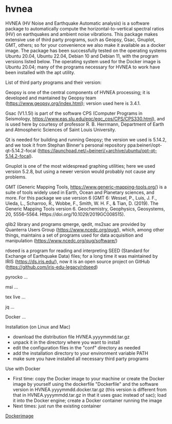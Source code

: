 # hvnea

HVNEA (HV Noise and Earthquake Automatic analysis) is a software package to automatically compute the horizontal-to-vertical spectral ratios (HV) on earthquakes and ambient noise vibrations. This package makes extensive use of third party programs, such as Geopsy, Gsac, Gnuplot, GMT, others; so for your convenience we also make it available as a docker image. The package has been successfully tested on the operating systems Ubuntu 20.04, Ubuntu 22.04, Debian 10 and Debian 11, with the program versions listed below. The operating system used for the Docker image is Ubuntu 20.04; many of the programs necessary for HVNEA to work have been installed with the apt utility.

List of third party programs and their version:

Geopsy is one of the central components of HVNEA processing; it is developed and mantained by Geopsy team (https://www.geopsy.org/index.html); version used here is 3.4.1.

Gsac (V1.1.5l) is part of the software CPS (Computer Programs in Seismology, https://www.eas.slu.edu/eqc/eqc_cps/CPS/CPS330.html),
and is used here by courtesy of professor R. B. Herrmann, Department of Earth and Atmospheric Sciences of Saint Louis University.

Qt is needed for building and running Geopsy; the version we used is 5.14.2, and we took it from Stephan Binner's personal repository ppa:beineri/opt-qt-5.14.2-focal (https://launchpad.net/~beineri/+archive/ubuntu/opt-qt-5.14.2-focal).

Gnuplot is one of the most widespread graphing utilities; here we used version 5.2.8, but using a newer version would probably not cause any problems.

GMT (Generic Mapping Tools, https://www.generic-mapping-tools.org/) is a suite of tools widely used in Earth, Ocean and Planetary sciences, and more. For this package we use version 6 (GMT 6: Wessel, P., Luis, J. F., Uieda, L., Scharroo, R., Wobbe, F., Smith, W. H. F., & Tian, D. (2019). The Generic Mapping Tools version 6. Geochemistry, Geophysics, Geosystems, 20, 5556–5564. Https://doi.org/10.1029/2019GC008515).

qlib2 library and programs qmerge, qedit, ms2sac are provided by Quanterra Users Group (https://www.ncedc.org/qug/), which, among other things, maintains a set of programs used for data acquisition and manipulation (https://www.ncedc.org/qug/software/)

rdseed is a program for reading and interpreting SEED (Standard for Exchange of Earthquake Data) files; for a long time it was maintained by IRIS (https://ds.iris.edu/), now it is an open source project on GitHub (https://github.com/iris-edu-legacy/rdseed)

pyrocko ...

msi ...

tex live ...

jq ...

Docker ...

Installation (on Linux and Mac)
- download the distribution file HVNEA.yyyymmdd.tar.gz
- unpack it in the directory where you want to install
- edit the configuration files in the "conf" directory as needed
- add the installation directory to your environment variable PATH
- make sure you have installed all necessary third party programs

Use with Docker
- First time:
copy the Docker image to your machine or create the Docker image by yourself using the dockerfile "Dockerfile" and the software version in HVNEA.yyyymmdd.docker.tar.gz (this version is different from that in HVNEA.yyyymmdd.tar.gz in that it uses gsac instead of sac); load it into the Docker engine; create a Docker container running the image
- Next times:
just run the existing container

[Dockerimage](https://hub.docker.com/r/ingv/hvnea)
